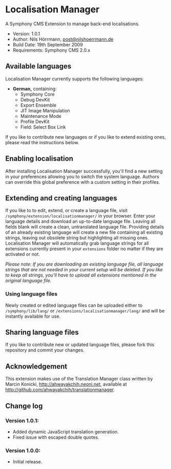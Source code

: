 # Localisation Manager

A Symphony CMS Extension to manage back-end localisations.

- Version: 1.0.1
- Author: Nils Hörrmann, post@nilshoerrmann.de
- Build Date: 19th September 2009
- Requirements: Symphony CMS 2.0.x

## Available languages

Localisation Manager currently supports the following languages:

- **German,** containing:
  - Symphony Core
  - Debug DevKit
  - Export Ensemble
  - JIT Image Manipulation
  - Maintenance Mode
  - Profile DevKit
  - Field: Select Box Link

If you like to contribute new languages or if you like to extend existing ones, please read the instructions below.

## Enabling localisation

After installing Localisation Manager successfully, you'll find a new setting in your preferences allowing you to switch the system language. Authors can override this global preference with a custom setting in their profiles.

## Extending and creating languages

If you like to to edit, extend, or create a language file, visit `/symphony/extension/localisationmanager/` in your browser. Enter your language details and download an up-to-date language file. Leaving all fields blank will create a clean, untranslated language file. Providing details of an already existing language will create a new file containing all existing strings, leaving out obsolete string but highlighting all missing ones. Localisation Manager will automatically grab language strings for all extensions currently present in your `extensions` folder no matter if they are activated or not. 

*Please note: If you are downloading an existing language file, all language strings that are not needed in your current setup will be deleted. If you like to keep all strings, you'll have to upload all extensions mentioned in the original language file.*

### Using language files

Newly created or edited language files can be uploaded either to `/symphony/lib/lang/` or `/extensions/localisationmanager/lang/` and will be instantly available for use.

## Sharing language files

If you like to contribute new or updated language files, please fork this repository and commit your changes.

## Acknowledgement

This extension makes use of the Translation Manager class written by Marcin Konicki, http://ahwayakchih.neoni.net, available at <http://github.com/ahwayakchih/translationmanager>.

## Change log

### Version 1.0.1: 

- Added dynamic JavaScript translation generation.
- Fixed issue with escaped double quotes.

### Version 1.0.0: 

- Initial release.